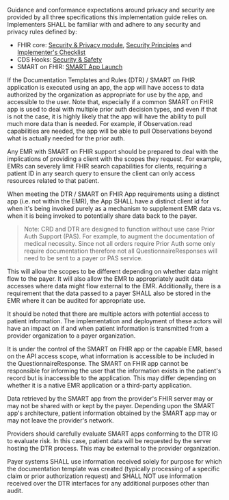 Guidance and conformance expectations around privacy and security are provided by all three specifications this implementation guide relies on. Implementers SHALL be familiar with and adhere to any security and privacy rules defined by:

* FHIR core: [Security & Privacy module]({{site.data.fhir.path}}secpriv-module.html), [Security Principles]({{site.data.fhir.path}}security.html) and [Implementer's Checklist]({{site.data.fhir.path}}safety.html)
* CDS Hooks: [Security & Safety](https://cds-hooks.hl7.org/1.0/#security-and-safety)
* SMART on FHIR: [SMART App Launch](http://www.hl7.org/fhir/smart-app-launch)

If the Documentation Templates and Rules (DTR) / SMART on FHIR application is executed using an app, the app will have access to data authorized by the organization as appropriate for use by the app, and accessible to the user. Note that, especially if a common SMART on FHIR app is used to deal with multiple prior auth decision types, and even if that is not the case, it is highly likely that the app will have the ability to pull much more data than is needed. For example, if Observation.read capabilities are needed, the app will be able to pull Observations beyond what is actually needed for the prior auth.

Any EMR with SMART on FHIR support should be prepared to deal with the implications of providing a client with the scopes they request. For example, EMRs can severely limit FHIR search capabilities for clients, requiring a patient ID in any search query to ensure the client can only access resources related to that patient.

When meeting the DTR / SMART on FHIR App requirements using a distinct app (i.e. not within the EMR), the App SHALL have a distinct client id for when it's being invoked purely as a mechanism to supplement EMR data vs. when it is being invoked to potentially share data back to the payer.

>Note: CRD and DTR are designed to function without use case Prior Auth Support (PAS). For example, to augment the documentation of medical necessity. Since not all orders require Prior Auth some only require documentation therefore not all QuestionnaireResponses will need to be sent to a payer or PAS service.

This will allow the scopes to be different depending on whether data might flow to the payer. It will also allow the EMR to appropriately audit data accesses where data might flow external to the EMR.
Additionally, there is a requirement that the data passed to a payer SHALL also be stored in the EMR where it can be audited for appropriate use.

It should be noted that there are multiple actors with potential access to patient information. The implementation and deployment of these actors will have an impact on if and when patient information is transmitted from a provider organization to a payer organization.

It is under the control of the SMART on FHIR app or the capable EMR, based on the API access scope, what information is accessible to be included in the QuestionnaireResponse. The SMART on FHIR app cannot be responsible for informing the user that the information exists in the patient's record but is inaccessible to the application. This may differ depending on whether it is a native EMR application or a third-party application.

Data retrieved by the SMART app from the provider's FHIR server may or may not be shared with or kept by the payer. Depending upon the SMART app's architecture, patient information obtained by the SMART app may or may not leave the provider's network.

Providers should carefully evaluate SMART apps conforming to the DTR IG to evaluate risk. In this case, patient data will be requested by the server hosting the DTR process. This may be external to the provider organization.

Payer systems SHALL use information received solely for purpose for which the documentation template was created (typically processing of a specific claim or prior authorization request) and SHALL NOT use information received over the DTR interfaces for any additional purposes other than audit.


